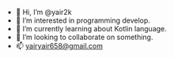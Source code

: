 - 👋 Hi, I’m @yair2k
- 👀 I’m interested in programming develop.
- 🌱 I’m currently learning about Kotlin language.
- 💞️ I’m looking to collaborate on something.
- 📫 yairyair658@gmail.com
<!---
yair2k/yair2k is a ✨ special ✨ repository because its `README.md` (this file) appears on your GitHub profile.
You can click the Preview link to take a look at your changes.
--->
